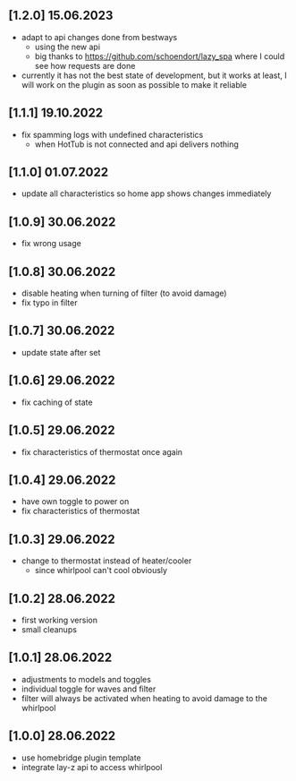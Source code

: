 ## [1.2.0] 15.06.2023
- adapt to api changes done from bestways
  - using the new api
  - big thanks to https://github.com/schoendort/lazy_spa where I could see how requests are done
- currently it has not the best state of development, but it works at least, I will work on the plugin as soon as possible to make it reliable

## [1.1.1] 19.10.2022
- fix spamming logs with undefined characteristics 
  - when HotTub is not connected and api delivers nothing

## [1.1.0] 01.07.2022
- update all characteristics so home app shows changes immediately

## [1.0.9] 30.06.2022
- fix wrong usage

## [1.0.8] 30.06.2022
- disable heating when turning of filter (to avoid damage)
- fix typo in filter

## [1.0.7] 30.06.2022
- update state after set

## [1.0.6] 29.06.2022
- fix caching of state

## [1.0.5] 29.06.2022
- fix characteristics of thermostat once again

## [1.0.4] 29.06.2022
- have own toggle to power on
- fix characteristics of thermostat

## [1.0.3] 29.06.2022
- change to thermostat instead of heater/cooler
  - since whirlpool can't cool obviously

## [1.0.2] 28.06.2022
- first working version
- small cleanups

## [1.0.1] 28.06.2022

- adjustments to models and toggles
- individual toggle for waves and filter
- filter will always be activated when heating to avoid damage to the whirlpool

## [1.0.0] 28.06.2022
- use homebridge plugin template
- integrate lay-z api to access whirlpool